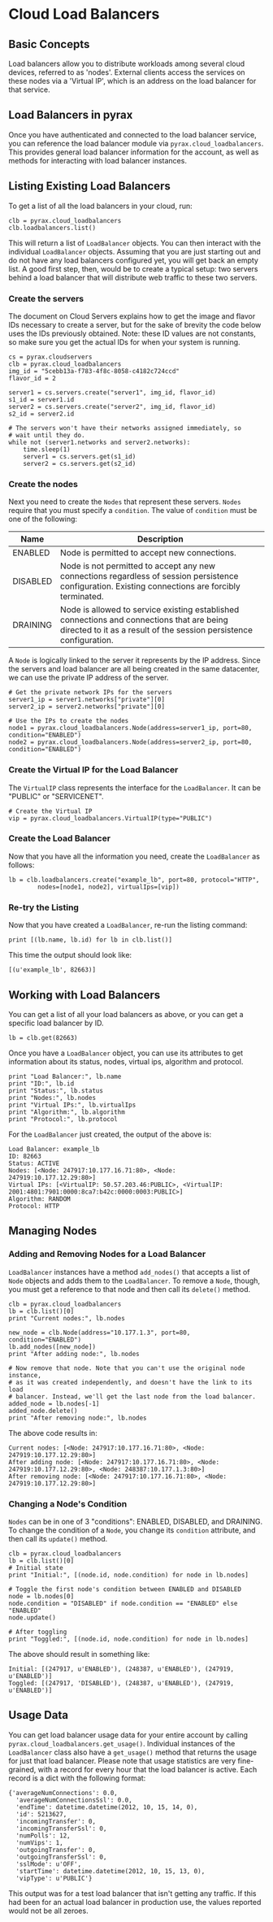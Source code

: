 # Cloud Load Balancers

## Basic Concepts
Load balancers allow you to distribute workloads among several cloud devices, referred to as 'nodes'. External clients access the services on these nodes via a 'Virtual IP', which is an address on the load balancer for that service.


## Load Balancers in pyrax
Once you have authenticated and connected to the load balancer service, you can reference the load balancer module via `pyrax.cloud_loadbalancers`. This provides general load balancer information for the account, as well as methods for interacting with load balancer instances.


## Listing Existing Load Balancers
To get a list of all the load balancers in your cloud, run:

	clb = pyrax.cloud_loadbalancers
	clb.loadbalancers.list()

This will return a list of `LoadBalancer` objects. You can then interact with the individual `LoadBalancer` objects. Assuming that you are just starting out and do not have any load balancers configured yet, you will get back an empty list. A good first step, then, would be to create a typical setup: two servers behind a load balancer that will distribute web traffic to these two servers.


### Create the servers
The document on Cloud Servers explains how to get the image and flavor IDs necessary to create a server, but for the sake of brevity the code below uses the IDs previously obtained. Note: these ID values are not constants, so make sure you get the actual IDs for when your system is running.

    cs = pyrax.cloudservers
    clb = pyrax.cloud_loadbalancers
    img_id = "5cebb13a-f783-4f8c-8058-c4182c724ccd"
    flavor_id = 2

    server1 = cs.servers.create("server1", img_id, flavor_id)
    s1_id = server1.id
    server2 = cs.servers.create("server2", img_id, flavor_id)
    s2_id = server2.id

    # The servers won't have their networks assigned immediately, so
    # wait until they do.
    while not (server1.networks and server2.networks):
        time.sleep(1)
        server1 = cs.servers.get(s1_id)
        server2 = cs.servers.get(s2_id)


### Create the nodes
Next you need to create the `Nodes` that represent these servers. `Nodes` require that you must specify a `condition`. The value of `condition` must be one of the following:

| Name | Description |
| ------ | ---------- |
| ENABLED | Node is permitted to accept new connections. |
| DISABLED | Node is not permitted to accept any new connections regardless of session persistence configuration. Existing connections are forcibly terminated. |
| DRAINING | Node is allowed to service existing established connections and connections that are being directed to it as a result of the session persistence configuration. |

A `Node` is logically linked to the server it represents by the IP address. Since the servers and load balancer are all being created in the same datacenter, we can use the private IP address of the server.

    # Get the private network IPs for the servers
    server1_ip = server1.networks["private"][0]
    server2_ip = server2.networks["private"][0]

    # Use the IPs to create the nodes
    node1 = pyrax.cloud_loadbalancers.Node(address=server1_ip, port=80, condition="ENABLED")
    node2 = pyrax.cloud_loadbalancers.Node(address=server2_ip, port=80, condition="ENABLED")


### Create the Virtual IP for the Load Balancer
The `VirtualIP` class represents the interface for the `LoadBalancer`. It can be "PUBLIC" or "SERVICENET".

    # Create the Virtual IP
    vip = pyrax.cloud_loadbalancers.VirtualIP(type="PUBLIC")


### Create the Load Balancer
Now that you have all the information you need, create the `LoadBalancer` as follows:

    lb = clb.loadbalancers.create("example_lb", port=80, protocol="HTTP",
            nodes=[node1, node2], virtualIps=[vip])


### Re-try the Listing
Now that you have created a `LoadBalancer`, re-run the listing command:

	print [(lb.name, lb.id) for lb in clb.list()]

This time the output should look like:

	[(u'example_lb', 82663)]


## Working with Load Balancers
You can get a list of all your load balancers as above, or you can get a specific load balancer by ID.

	lb = clb.get(82663)

Once you have a `LoadBalancer` object, you can use its attributes to get information about its status, nodes, virtual ips, algorithm and protocol.

	print "Load Balancer:", lb.name
	print "ID:", lb.id
	print "Status:", lb.status
	print "Nodes:", lb.nodes
	print "Virtual IPs:", lb.virtualIps
	print "Algorithm:", lb.algorithm
	print "Protocol:", lb.protocol

For the `LoadBalancer` just created, the output of the above is:

	Load Balancer: example_lb
	ID: 82663
	Status: ACTIVE
	Nodes: [<Node: 247917:10.177.16.71:80>, <Node: 247919:10.177.12.29:80>]
	Virtual IPs: [<VirtualIP: 50.57.203.46:PUBLIC>, <VirtualIP: 2001:4801:7901:0000:8ca7:b42c:0000:0003:PUBLIC>]
	Algorithm: RANDOM
	Protocol: HTTP


## Managing Nodes

### Adding and Removing Nodes for a Load Balancer
`LoadBalancer` instances have a method `add_nodes()` that accepts a list of `Node` objects and adds them to the `LoadBalancer`. To remove a `Node`, though, you must get a reference to that node and then call its `delete()` method.

	clb = pyrax.cloud_loadbalancers
	lb = clb.list()[0]
	print "Current nodes:", lb.nodes
	
	new_node = clb.Node(address="10.177.1.3", port=80, condition="ENABLED")
	lb.add_nodes([new_node])
	print "After adding node:", lb.nodes
	
	# Now remove that node. Note that you can't use the original node instance,
	# as it was created independently, and doesn't have the link to its load
	# balancer. Instead, we'll get the last node from the load balancer.
	added_node = lb.nodes[-1]
	added_node.delete()  
	print "After removing node:", lb.nodes                    

The above code results in:

	Current nodes: [<Node: 247917:10.177.16.71:80>, <Node: 247919:10.177.12.29:80>]
	After adding node: [<Node: 247917:10.177.16.71:80>, <Node: 247919:10.177.12.29:80>, <Node: 248387:10.177.1.3:80>]
	After removing node: [<Node: 247917:10.177.16.71:80>, <Node: 247919:10.177.12.29:80>]


### Changing a Node's Condition
`Nodes` can be in one of 3 "conditions": ENABLED, DISABLED, and DRAINING. To change the condition of a `Node`, you change its `condition` attribute, and then call its `update()` method.

	clb = pyrax.cloud_loadbalancers
	lb = clb.list()[0]
	# Initial state
	print "Initial:", [(node.id, node.condition) for node in lb.nodes]
	
	# Toggle the first node's condition between ENABLED and DISABLED
	node = lb.nodes[0]
	node.condition = "DISABLED" if node.condition == "ENABLED" else "ENABLED"
	node.update()
	
	# After toggling
	print "Toggled:", [(node.id, node.condition) for node in lb.nodes]

The above should result in something like:

	Initial: [(247917, u'ENABLED'), (248387, u'ENABLED'), (247919, u'ENABLED')]
	Toggled: [(247917, 'DISABLED'), (248387, u'ENABLED'), (247919, u'ENABLED')]


## Usage Data
You can get load balancer usage data for your entire account by calling `pyrax.cloud_loadbalancers.get_usage()`. Individual instances of the `LoadBalancer` class also have a `get_usage()` method that returns the usage for just that load balancer. Please note that usage statistics are very fine-grained, with a record for every hour that the load balancer is active. Each record is a dict with the following format:

	{'averageNumConnections': 0.0,
	  'averageNumConnectionsSsl': 0.0,
	  'endTime': datetime.datetime(2012, 10, 15, 14, 0),
	  'id': 5213627,
	  'incomingTransfer': 0,
	  'incomingTransferSsl': 0,
	  'numPolls': 12,
	  'numVips': 1,
	  'outgoingTransfer': 0,
	  'outgoingTransferSsl': 0,
	  'sslMode': u'OFF',
	  'startTime': datetime.datetime(2012, 10, 15, 13, 0),
	  'vipType': u'PUBLIC'}

This output was for a test load balancer that isn't getting any traffic. If this had been for an actual load balancer in production use, the values reported would not be all zeroes.




